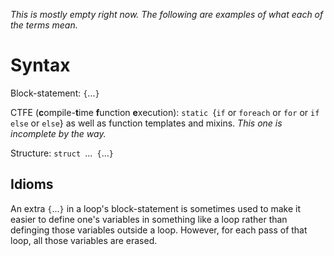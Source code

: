<I>This is mostly empty right now.  The following are examples of what each of the terms mean.  </I>
# Syntax

Block-statement: `{`...`}`

CTFE (<B>c</B>ompile-<B>t</B>ime <B>f</B>unction <B>e</B>xecution): `static `{`if` or `foreach` or `for` or `if else` or `else`} as well as function templates and mixins.   <I>This one is incomplete by the way.  </I>

Structure: `struct `...` {`...`}`

## Idioms

An extra `{`...`}` in a loop's block-statement is sometimes used to make it easier to define one's variables in something like a loop rather than definging those variables outside a loop.  However, for each pass of that loop, all those variables are erased.  

